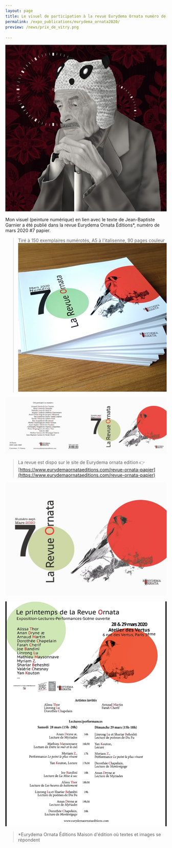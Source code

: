```yaml
---
layout: page
title: Le visuel de participation à la revue Eurydema Ornata numéro de mars 2020 #7 papier
permalink: /expo_publications/eurydema_ornata2020/
preview: /news/prix_de_vitry.png

---
```


![Eurydema Ornata 2020 numéro 7 format papier](/img/Ornata_Farah_cherif.jpg)

Mon visuel (peinture numérique) en lien avec le texte de Jean-Baptiste Garnier a été publié dans la revue Eurydema Ornata Éditions*, numéro de mars 2020 #7 papier.  

>Tiré à 150 exemplaires numérotés,
>A5 à l'italisenne,
>90 pages couleur
![Eurydema Ornata 2020 numéro 7 format papier](/news/Ornata.jpg)



![Prix de peinture vitry sur seine](/news/revnue_n_7_papier_eurydema_ornata_edition.jpg)

> La revue est dispo sur le site de Eurydema ornata edition 👉 [https://www.eurydemaornataeditions.com/revue-ornata-papier](https://www.eurydemaornataeditions.com/revue-ornata-papier)

![Eurydema Ornata 2020 numéro 7 format papier](/news/revnue_n_7_papier_eurydema_ornata_edition_cover.jpg)


![artistes invités](/news/Ornata-selection.png)

> *Eurydema   Ornata    Éditions
Maison d'édition où textes et images se répondent
